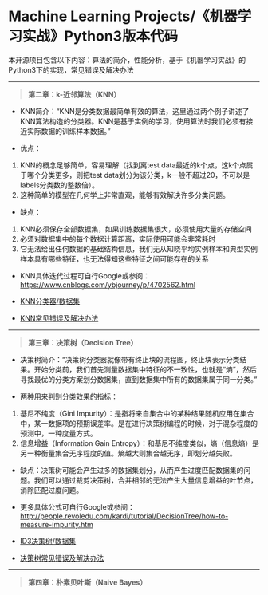 # Machine Learning Projects/《机器学习实战》Python3版本代码

本开源项目包含以下内容：算法的简介，性能分析，基于《机器学习实战》的Python3下的实现，常见错误及解决办法

---

> **第二章：k-近邻算法（KNN）**

- KNN简介：“KNN是分类数据最简单有效的算法，这里通过两个例子讲述了KNN算法构造的分类器。KNN是基于实例的学习，使用算法时我们必须有接近实际数据的训练样本数据。”

- 优点：
1. KNN的概念足够简单，容易理解（找到离test data最近的k个点，这k个点属于哪个分类更多，则把test data划分为该分类，k一般不超过20，不可以是labels分类数的整数倍）。
2. 这种简单的模型在几何学上非常直观，能够有效解决许多分类问题。

- 缺点：
1. KNN必须保存全部数据集，如果训练数据集很大，必须使用大量的存储空间
2. 必须对数据集中的每个数据计算距离，实际使用可能会非常耗时
3. 它无法给出任何数据的基础结构信息，我们无从知晓平均实例样本和典型实例样本具有哪些特征，也无法得知这些特征之间可能存在的关系

- KNN具体迭代过程可自行Google或参阅：https://www.cnblogs.com/ybjourney/p/4702562.html

- [KNN分类器/数据集](https://github.com/XiangyuDing/Machine-Learning-Projects/tree/master/KNN)

- [KNN常见错误及解决办法](https://github.com/XiangyuDing/Machine-Learning-Projects/issues/1)

---

> **第三章：决策树（Decision Tree）**

- 决策树简介：“决策树分类器就像带有终止块的流程图，终止块表示分类结果。开始分类前，我们首先测量数据集中特征的不一致性，也就是“熵”，然后寻找最优的分类方案划分数据集，直到数据集中所有的数据集属于同一分类。”

- 两种用来判别分类效果的指标：
1. 基尼不纯度（Gini Impurity）：是指将来自集合中的某种结果随机应用在集合中，某一数据项的预期误差率。是在进行决策树编程的时候，对于混杂程度的预测中，一种度量方式。
2. 信息增益（Information Gain Entropy）：和基尼不纯度类似，熵（信息熵）是另一种衡量集合无序程度的值。熵越大则集合越无序，即划分越失败。

- 缺点：决策树可能会产生过多的数据集划分，从而产生过度匹配数据集的问题。我们可以通过裁剪决策树，合并相邻的无法产生大量信息增益的叶节点，消除匹配过度问题。

- 更多具体公式可自行Google或参阅：http://people.revoledu.com/kardi/tutorial/DecisionTree/how-to-measure-impurity.htm

- [ID3决策树/数据集](https://github.com/XiangyuDing/Machine-Learning-Projects/tree/master/Ch03_Decision%20Tree)

- [决策树常见错误及解决办法](https://github.com/XiangyuDing/Machine-Learning-Projects/issues/2)

---

> **第四章：朴素贝叶斯（Naive Bayes）**
